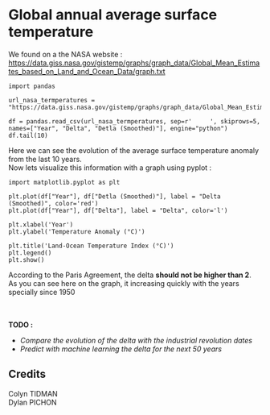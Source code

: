# Global annual average surface temperature

We found on a the NASA website : https://data.giss.nasa.gov/gistemp/graphs/graph_data/Global_Mean_Estimates_based_on_Land_and_Ocean_Data/graph.txt

```
import pandas

url_nasa_termperatures = "https://data.giss.nasa.gov/gistemp/graphs/graph_data/Global_Mean_Estimates_based_on_Land_and_Ocean_Data/graph.txt"

df = pandas.read_csv(url_nasa_termperatures, sep=r'     ', skiprows=5, names=["Year", "Delta", "Detla (Smoothed)"], engine="python")
df.tail(10)
```

Here we can see the evolution of the average surface temperature anomaly from the last 10 years. <br>
Now lets visualize this information with a graph using pyplot :

```
import matplotlib.pyplot as plt

plt.plot(df["Year"], df["Detla (Smoothed)"], label = "Delta (Smoothed)", color='red')
plt.plot(df["Year"], df["Delta"], label = "Delta", color='l')

plt.xlabel('Year')
plt.ylabel('Temperature Anomaly (°C)')

plt.title('Land-Ocean Temperature Index (°C)')
plt.legend()
plt.show()
```

According to the Paris Agreement, the delta **should not be higher than 2**. As you can see here on the graph, it increasing quickly with the years specially since 1950

<br><br> **TODO :**
- *Compare the evolution of the delta with the industrial revolution dates*
- *Predict with machine learning the delta for the next 50 years*

## Credits
Colyn TIDMAN<br>
Dylan PICHON